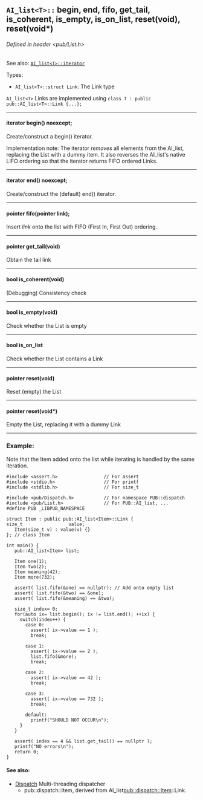<!-- -------------------------------------------------------------------------
//
//       Copyright (c) 2023 Frank Eskesen.
//
//       This file is free content, distributed under the MIT license.
//       (See accompanying file LICENSE.MIT or the original contained
//       within https://opensource.org/licenses/MIT)
//
//----------------------------------------------------------------------------
//
// Title-
//       ~/doc/cpp/pub_list-ai.md
//
// Purpose-
//       List.h reference manual: AI_list<T>
//
// Last change date-
//       2023/07/28
//
-------------------------------------------------------------------------- -->
## `AI_list<T>::` begin, end, fifo, get_tail, is_coherent, is_empty, is_on_list, reset(void), reset(void*)

###### Defined in header <pub/List.h>

See also: [`AI_list<T>::iterator`](./pub_list-ai_iter.md)

Types:
- `AI_list<T>::struct Link`: The Link type

`AI_list<T>` Links are implemented using
`class T : public pub::AI_list<T>::Link {...};`

---
#### iterator begin() noexcept;
Create/construct a begin() iterator.

Implementation note: The iterator *removes* all elements from the AI_list,
replacing the List with a dummy item.
It also reverses the AI_list's native LIFO ordering so that the iterator
returns FIFO ordered Links.

---
#### iterator end() noexcept;
Create/construct the (default) end() iterator.

---
#### pointer fifo(pointer link);
Insert *link* onto the list with FIFO (First In, First Out) ordering.

---
#### pointer get_tail(void)
Obtain the tail link

---
#### bool is_coherent(void)
(Debugging) Consistency check

---
#### bool is_empty(void)
Check whether the List is empty

---
#### bool is_on_list
Check whether the List contains a Link

---
#### pointer reset(void)
Reset (empty) the List

---
#### pointer reset(void*)
Empty the List, replacing it with a dummy Link

---

### Example:
Note that the Item added onto the list while iterating is handled by the
same iteration.


```
#include <assert.h>                 // For assert
#include <stdio.h>                  // For printf
#include <stdlib.h>                 // For size_t

#include <pub/Dispatch.h>           // For namespace PUB::dispatch
#include <pub/List.h>               // For PUB::AI_list, ...
#define PUB _LIBPUB_NAMESPACE

struct Item : public pub::AI_list<Item>::Link {
size_t                 value;
   Item(size_t v) : value(v) {}
}; // class Item

int main() {
   pub::AI_list<Item> list;

   Item one(1);
   Item two(2);
   Item meaning(42);
   Item more(732);

   assert( list.fifo(&one) == nullptr); // Add onto empty list
   assert( list.fifo(&two) == &one);
   assert( list.fifo(&meaning) == &two);

   size_t index= 0;
   for(auto ix= list.begin(); ix != list.end(); ++ix) {
     switch(index++) {
       case 0:
         assert( ix->value == 1 );
         break;

       case 1:
         assert( ix->value == 2 );
         list.fifo(&more);
         break;

       case 2:
         assert( ix->value == 42 );
         break;

       case 3:
         assert( ix->value == 732 );
         break;

       default:
         printf("SHOULD NOT OCCUR\n");
     }
   }

   assert( index == 4 && list.get_tail() == nullptr );
   printf("NO errors\n");
   return 0;
}
```

#### See also:

- [Dispatch](Dispatch.md) Multi-threading dispatcher
  - pub::dispatch::Item, derived from AI_list<pub::dispatch::Item>::Link.
